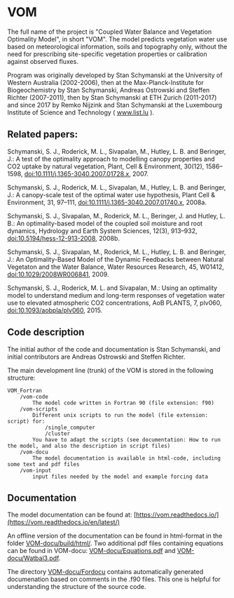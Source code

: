 # VOM
The full name of the project is "Coupled Water Balance and Vegetation Optimality Model", in short "VOM". 
The model predicts vegetation water use based on meteorological information, soils and topography only, without the need for prescribing site-specific vegetation properties or calibration against observed fluxes. 

Program was originally developed by Stan Schymanski at the University of Western Australia (2002-2006), then at the Max-Planck-Institute for Biogeochemistry by Stan Schymanski, Andreas Ostrowski and Steffen Richter (2007-2011), then by Stan Schymanski at ETH Zurich (2011-2017) and since 2017 by Remko Nijzink and Stan Schymanski at the Luxembourg Institute of Science and Technology ( www.list.lu ).


## Related papers:
Schymanski, S. J., Roderick, M. L., Sivapalan, M., Hutley, L. B. and Beringer, J.: A test of the optimality approach to modelling canopy properties and CO2 uptake by natural vegetation, Plant, Cell & Environment, 30(12), 1586–1598, [doi:10.1111/j.1365-3040.2007.01728.x](https://onlinelibrary.wiley.com/doi/abs/10.1111/j.1365-3040.2007.01728.x), 2007.

Schymanski, S. J., Roderick, M. L., Sivapalan, M., Hutley, L. B. and Beringer, J.: A canopy-scale test of the optimal water use hypothesis, Plant Cell & Environment, 31, 97–111, [doi:10.1111/j.1365-3040.2007.01740.x](https://onlinelibrary.wiley.com/doi/full/10.1111/j.1365-3040.2007.01740.x), 2008a.

Schymanski, S. J., Sivapalan, M., Roderick, M. L., Beringer, J. and Hutley, L. B.: An optimality-based model of the coupled soil moisture and root dynamics, Hydrology and Earth System Sciences, 12(3), 913–932, [doi:10.5194/hess-12-913-2008](https://www.hydrol-earth-syst-sci.net/12/913/2008/), 2008b.

Schymanski, S. J., Sivapalan, M., Roderick, M. L., Hutley, L. B. and Beringer, J.: An Optimality-Based Model of the Dynamic Feedbacks between Natural Vegetaton and the Water Balance, Water Resources Research, 45, W01412, [doi:10.1029/2008WR006841](https://agupubs.onlinelibrary.wiley.com/doi/full/10.1029/2008WR006841), 2009.

Schymanski, S. J., Roderick, M. L. and Sivapalan, M.: Using an optimality model to understand medium and long-term responses of vegetation water use to elevated atmospheric CO2 concentrations, AoB PLANTS, 7, plv060, [doi:10.1093/aobpla/plv060](https://academic.oup.com/aobpla/article/doi/10.1093/aobpla/plv060/201663), 2015.

## Code description

The initial author of the code and documentation is Stan Schymanski, and initial contributors are Andreas Ostrowski and Steffen Richter.

 The main development line (trunk) of the VOM is stored in the following structure:

    VOM_Fortran
        /vom-code
            The model code written in Fortran 90 (file extension: f90) 
        /vom-scripts
            Different unix scripts to run the model (file extension: script) for:
                /single_computer
                /cluster 
            You have to adapt the scripts (see documentation: How to run the model, and also the description in script files) 
        /vom-docu
            The model documentation is available in html-code, including some text and pdf files
        /vom-input
            input files needed by the model and example forcing data
 
## Documentation

The model documentation can be found at:
[https://vom.readthedocs.io/](https://vom.readthedocs.io/en/latest/)

An offline version of the documentation can be found in html-format in the folder [VOM-docu/build/html/](VOM-docu/build/html/).
Two additional pdf files containing equations can be found in VOM-docu: [VOM-docu/Equations.pdf](VOM-docu/Equations.pdf) and 
[VOM-docu/Watbal3.pdf](VOM-docu/Watbal3.pdf).

The directory [VOM-docu/Fordocu](VOM-docu/Fordocu) contains automatically generated documenation
based on comments in the .f90 files. This one is helpful for understanding the
structure of the source code.








